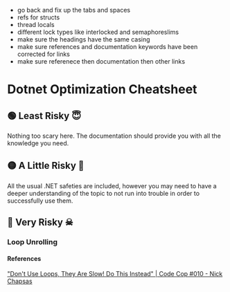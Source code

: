 - go back and fix up the tabs and spaces
- refs for structs
- thread locals
- different lock types like interlocked and semaphoreslims
- make sure the headings have the same casing
- make sure references and documentation keywords have been corrected for links
- make sure referenece then documentation then other links


# Dotnet Optimization Cheatsheet


## 🟢 Least Risky 😇
Nothing too scary here. The documentation should provide you with all the knowledge you need.


## 🟡 A Little Risky 🤔
All the usual .NET safeties are included, however you may need to have a deeper understanding of the topic to not run into trouble in order to successfully use them.


## 🔴 Very Risky ☠


### Loop Unrolling

#### References
["Don't Use Loops, They Are Slow! Do This Instead" | Code Cop #010 - Nick Chapsas](https://www.youtube.com/watch?v=tllygkj0czw)
